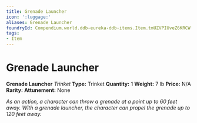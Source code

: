```yaml
---
title: Grenade Launcher
icon: ':luggage:'
aliases: Grenade Launcher
foundryId: Compendium.world.ddb-eureka-ddb-items.Item.tmUZVPIUveZ6KRCW
tags:
- Item
---
```


# Grenade Launcher

**Grenade Launcher**
_Trinket_
**Type:** Trinket
**Quantity:** 1
**Weight:** 7 lb
**Price:** N/A
**Rarity:** 
**Attunement:** None

*As an action, a character can throw a grenade at a point up to 60 feet away. With a grenade launcher, the character can propel the grenade up to 120 <span class="No-Break">feet away.</span>*